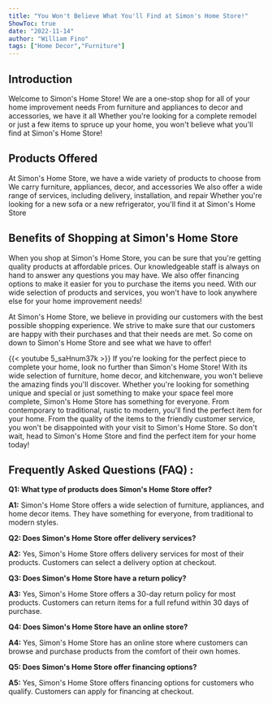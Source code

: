```yaml
---
title: "You Won't Believe What You'll Find at Simon's Home Store!"
ShowToc: true 
date: "2022-11-14"
author: "William Fino" 
tags: ["Home Decor","Furniture"]
---
```

## Introduction
Welcome to Simon's Home Store! We are a one-stop shop for all of your home improvement needs From furniture and appliances to decor and accessories, we have it all Whether you're looking for a complete remodel or just a few items to spruce up your home, you won't believe what you'll find at Simon's Home Store! 

## Products Offered
At Simon's Home Store, we have a wide variety of products to choose from We carry furniture, appliances, decor, and accessories We also offer a wide range of services, including delivery, installation, and repair Whether you're looking for a new sofa or a new refrigerator, you'll find it at Simon's Home Store 

## Benefits of Shopping at Simon's Home Store
When you shop at Simon's Home Store, you can be sure that you're getting quality products at affordable prices. Our knowledgeable staff is always on hand to answer any questions you may have. We also offer financing options to make it easier for you to purchase the items you need. With our wide selection of products and services, you won't have to look anywhere else for your home improvement needs! 

At Simon's Home Store, we believe in providing our customers with the best possible shopping experience. We strive to make sure that our customers are happy with their purchases and that their needs are met. So come on down to Simon's Home Store and see what we have to offer!

{{< youtube 5_saHnum37k >}} 
If you're looking for the perfect piece to complete your home, look no further than Simon's Home Store! With its wide selection of furniture, home decor, and kitchenware, you won't believe the amazing finds you'll discover. Whether you're looking for something unique and special or just something to make your space feel more complete, Simon's Home Store has something for everyone. From contemporary to traditional, rustic to modern, you'll find the perfect item for your home. From the quality of the items to the friendly customer service, you won't be disappointed with your visit to Simon's Home Store. So don't wait, head to Simon's Home Store and find the perfect item for your home today!

## Frequently Asked Questions (FAQ) :
**Q1: What type of products does Simon's Home Store offer?**

**A1:** Simon's Home Store offers a wide selection of furniture, appliances, and home decor items. They have something for everyone, from traditional to modern styles. 

**Q2: Does Simon's Home Store offer delivery services?**

**A2:** Yes, Simon's Home Store offers delivery services for most of their products. Customers can select a delivery option at checkout. 

**Q3: Does Simon's Home Store have a return policy?**

**A3:** Yes, Simon's Home Store offers a 30-day return policy for most products. Customers can return items for a full refund within 30 days of purchase. 

**Q4: Does Simon's Home Store have an online store?**

**A4:** Yes, Simon's Home Store has an online store where customers can browse and purchase products from the comfort of their own homes. 

**Q5: Does Simon's Home Store offer financing options?**

**A5:** Yes, Simon's Home Store offers financing options for customers who qualify. Customers can apply for financing at checkout.



